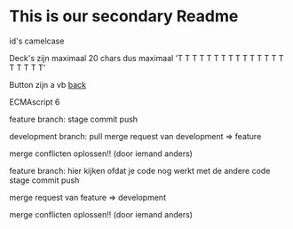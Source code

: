 <h1>This is our secondary Readme</h1>

id's camelcase

Deck's zijn maximaal 20 chars
dus maximaal 'T T T T T T T T T T T T T T T T T T T T'

Button zijn a
vb <a href='#'>back</a>


ECMAscript 6

feature branch:
stage
commit
push

development branch:
pull
merge request van development => feature

merge conflicten oplossen!! (door iemand anders)

feature branch:
hier kijken ofdat je code nog werkt met de andere code
stage
commit
push

merge request van feature => development

merge conflicten oplossen!! (door iemand anders)